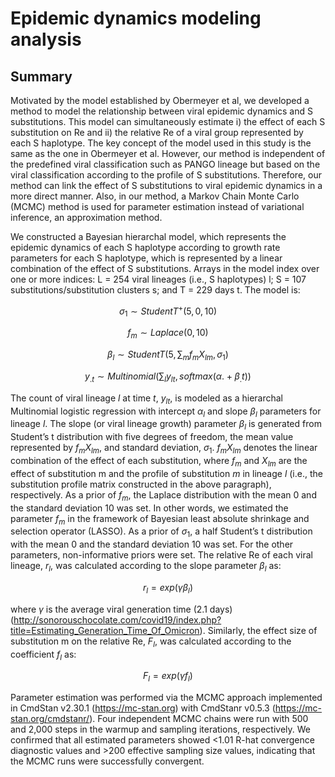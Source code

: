 # Epidemic dynamics modeling analysis

## Summary
Motivated by the model established by Obermeyer et al, we developed a method to model the relationship between viral epidemic dynamics and S substitutions. This model can simultaneously estimate i) the effect of each S substitution on Re and ii) the relative Re of a viral group represented by each S haplotype. The key concept of the model used in this study is the same as the one in Obermeyer et al. However, our method is independent of the predefined viral classification such as PANGO lineage but based on the viral classification according to the profile of S substitutions. Therefore, our method can link the effect of S substitutions to viral epidemic dynamics in a more direct manner. Also, in our method, a Markov Chain Monte Carlo (MCMC) method is used for parameter estimation instead of variational inference, an approximation method.

We constructed a Bayesian hierarchal model, which represents the epidemic dynamics of each S haplotype according to growth rate parameters for each S haplotype, which is represented by a linear combination of the effect of S substitutions. Arrays in the model index over one or more indices: L = 254 viral lineages (i.e., S haplotypes) l; S = 107 substitutions/substitution clusters s; and T = 229 days t. The model is:

$$ \sigma_1\sim StudentT^+(5,0,10) $$

$$ f_m \sim Laplace(0,10) $$

$$ \beta_l\sim StudentT(5,\sum_{m}{f_mX_{lm}},\sigma_1) $$

$$ y_{.t}\sim Multinomial(\sum_{l} y_{lt},softmax(\alpha.+\beta_.t)) $$


The count of viral lineage $l$ at time $t$, $y_{lt}$, is modeled as a hierarchal Multinomial logistic regression with intercept $\alpha_l$ and slope $\beta_l$ parameters for lineage $l$. The slope (or viral lineage growth) parameter $\beta_l$ is generated from Student’s t distribution with five degrees of freedom, the mean value represented by $f_mX_{lm}$, and standard deviation, $\sigma_1$. $f_mX_{lm}$ denotes the linear combination of the effect of each substitution, where $f_m$ and $X_{lm}$ are the effect of substitution m and the profile of substitution $m$ in lineage $l$ (i.e., the substitution profile matrix constructed in the above paragraph), respectively. As a prior of $f_m$, the Laplace distribution with the mean 0 and the standard deviation 10 was set. In other words, we estimated the parameter $f_m$ in the framework of Bayesian least absolute shrinkage and selection operator (LASSO). As a prior of $\sigma_1$, a half Student’s t distribution with the mean 0 and the standard deviation 10 was set. For the other parameters, non-informative priors were set.
The relative Re of each viral lineage, $r_l$, was calculated according to the slope parameter $\beta_l$ as:

$$ r_l=exp\left(\gamma\beta_l\right) $$

where $\gamma$ is the average viral generation time (2.1 days) (http://sonorouschocolate.com/covid19/index.php?title=Estimating_Generation_Time_Of_Omicron). Similarly, the effect size of substitution m on the relative Re, $F_l$, was calculated according to the coefficient $f_l$ as:

$$ F_l=exp\left(\gamma f_l\right) $$

Parameter estimation was performed via the MCMC approach implemented in CmdStan v2.30.1 (https://mc-stan.org) with CmdStanr v0.5.3 (https://mc-stan.org/cmdstanr/). Four independent MCMC chains were run with 500 and 2,000 steps in the warmup and sampling iterations, respectively. We confirmed that all estimated parameters showed <1.01 R-hat convergence diagnostic values and >200 effective sampling size values, indicating that the MCMC runs were successfully convergent.





